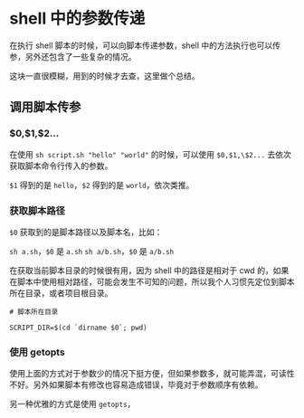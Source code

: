 # shell 中的参数传递

在执行 shell 脚本的时候，可以向脚本传递参数，shell 中的方法执行也可以传参，另外还包含了一些复杂的情况。

这块一直很模糊，用到的时候才去查，这里做个总结。

## 调用脚本传参

### \$0,\$1,\$2...

在使用 `sh script.sh "hello" "world"` 的时候，可以使用 `$0,$1,\$2...` 去依次获取脚本命令行传入的参数。

`$1` 得到的是 `hello`，`$2` 得到的是 `world`，依次类推。

### 获取脚本路径

`$0` 获取到的是脚本路径以及脚本名，比如：

`sh a.sh`，`$0` 是 `a.sh`
`sh a/b.sh`，`$0` 是 `a/b.sh`

在获取当前脚本目录的时候很有用，因为 shell 中的路径是相对于 cwd 的，如果在脚本中使用相对路径，可能会发生不可知的问题，所以我个人习惯先定位到脚本所在目录，或者项目根目录。

```shell
# 脚本所在目录

SCRIPT_DIR=$(cd `dirname $0`; pwd)
```

### 使用 getopts

使用上面的方式对于参数少的情况下挺方便，但如果参数多，就可能弄混，可读性不好。另外如果脚本有修改也容易造成错误，毕竟对于参数顺序有依赖。

另一种优雅的方式是使用 `getopts`，
